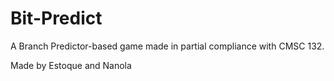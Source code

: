 # Bit-Predict
A Branch Predictor-based game made in partial compliance with CMSC 132.

Made by Estoque and Nanola
